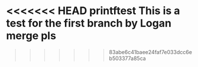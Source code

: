 <<<<<<< HEAD
printftest
This is a test for the first branch by Logan
merge pls
=======
>>>>>>> 83abe6c41baee24faf7e033dcc6eb503377a85ca
